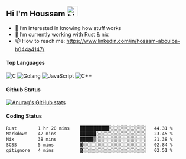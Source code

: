 ## Hi I'm Houssam <img src="https://user-images.githubusercontent.com/1303154/88677602-1635ba80-d120-11ea-84d8-d263ba5fc3c0.gif" width="28px" alt="hi">

- 👀 I’m interested in knowing how stuff works
- 🔭 I’m currently working with Rust & nix
- 📫 How to reach me: https://www.linkedin.com/in/hossam-abouiba-b044a4147/

#### Top Languages

![C](https://img.shields.io/badge/c-%2300599C.svg?style=for-the-badge&logo=c&logoColor=white)
![Golang](https://img.shields.io/badge/go-blue?style=for-the-badge&logo=Goland)
![JavaScript](https://img.shields.io/badge/javascript-%23323330.svg?style=for-the-badge&logo=javascript&logoColor=%23F7DF1E)
![C++](https://img.shields.io/badge/C%2B%2B-blue?style=for-the-badge&logo=C%2B%2B)


#### Github Status
[![Anurag's GitHub stats](https://github-readme-stats.vercel.app/api?username=0xhoussam&theme=tokyonight)](https://github.com/anuraghazra/github-readme-stats)

#### Coding Status
<!--START_SECTION:waka-->

```txt
Rust        1 hr 20 mins    ███████████░░░░░░░░░░░░░░   44.31 %
Markdown    42 mins         ██████░░░░░░░░░░░░░░░░░░░   23.45 %
Nix         38 mins         █████▒░░░░░░░░░░░░░░░░░░░   21.38 %
SCSS        5 mins          ▓░░░░░░░░░░░░░░░░░░░░░░░░   02.84 %
gitignore   4 mins          ▓░░░░░░░░░░░░░░░░░░░░░░░░   02.51 %
```

<!--END_SECTION:waka-->
